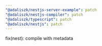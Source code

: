 ```yaml
---
"@adaliszk/nestjs-server-example": patch
"@adaliszk/nestjs-compiler": patch
"@adaliszk/typescript": patch
"@adaliszk/nestjs": patch
---
```


fix(nest): compile with metadata
